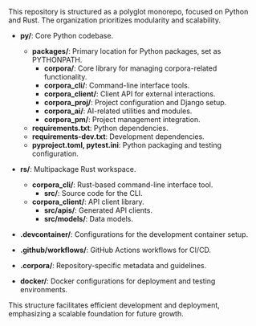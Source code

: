 This repository is structured as a polyglot monorepo, focused on Python and Rust. The organization prioritizes modularity and scalability.

- **py/**: Core Python codebase.
  - **packages/**: Primary location for Python packages, set as PYTHONPATH.
    - **corpora/**: Core library for managing corpora-related functionality.
    - **corpora_cli/**: Command-line interface tools.
    - **corpora_client/**: Client API for external interactions.
    - **corpora_proj/**: Project configuration and Django setup.
    - **corpora_ai/**: AI-related utilities and modules.
    - **corpora_pm/**: Project management integration.
  - **requirements.txt**: Python dependencies.
  - **requirements-dev.txt**: Development dependencies.
  - **pyproject.toml, pytest.ini**: Python packaging and testing configuration.

- **rs/**: Multipackage Rust workspace.
  - **corpora_cli/**: Rust-based command-line interface tool.
    - **src/**: Source code for the CLI.
  - **corpora_client/**: API client library.
    - **src/apis/**: Generated API clients.
    - **src/models/**: Data models.

- **.devcontainer/**: Configurations for the development container setup.

- **.github/workflows/**: GitHub Actions workflows for CI/CD.

- **.corpora/**: Repository-specific metadata and guidelines.

- **docker/**: Docker configurations for deployment and testing environments.

This structure facilitates efficient development and deployment, emphasizing a scalable foundation for future growth.
